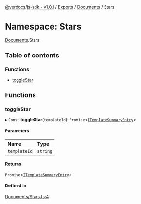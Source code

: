 [@verdocs/js-sdk - v1.0.1](../README.md) / [Exports](../modules.md) / [Documents](Documents.md) / Stars

# Namespace: Stars

[Documents](Documents.md).Stars

## Table of contents

### Functions

- [toggleStar](Documents.Stars.md#togglestar)

## Functions

### toggleStar

▸ `Const` **toggleStar**(`templateId`): `Promise`<[`ITemplateSummaryEntry`](../interfaces/Documents.Types.ITemplateSummaryEntry.md)\>

#### Parameters

| Name | Type |
| :------ | :------ |
| `templateId` | `string` |

#### Returns

`Promise`<[`ITemplateSummaryEntry`](../interfaces/Documents.Types.ITemplateSummaryEntry.md)\>

#### Defined in

[Documents/Stars.ts:4](https://github.com/Verdocs/js-sdk/blob/main/src/Documents/Stars.ts#L4)
